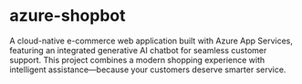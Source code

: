 # azure-shopbot
A cloud-native e-commerce web application built with Azure App Services, featuring an integrated generative AI chatbot for seamless customer support. This project combines a modern shopping experience with intelligent assistance—because your customers deserve smarter service.
